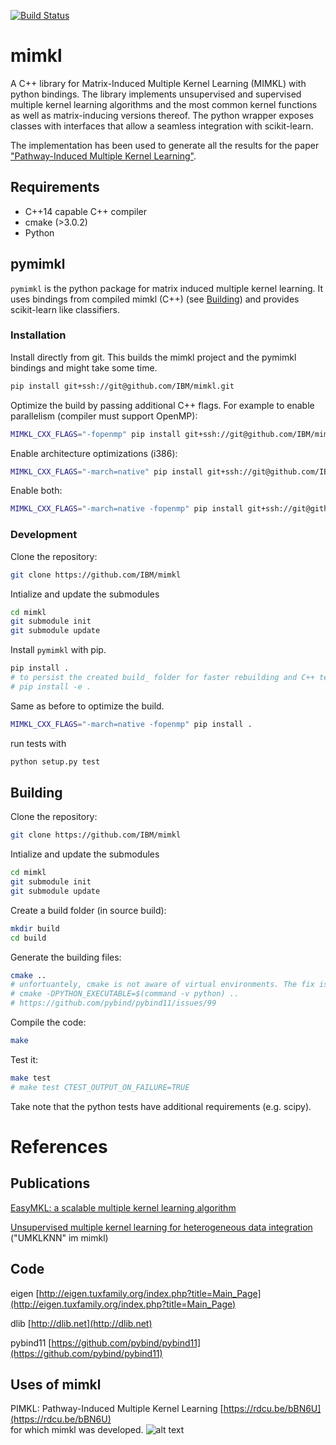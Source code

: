 [![Build Status](https://travis-ci.org/IBM/mimkl.svg?branch=master)](https://travis-ci.org/IBM/mimkl)

# mimkl

A C++ library for Matrix-Induced Multiple Kernel Learning (MIMKL) with python bindings. The library implements unsupervised and supervised multiple kernel learning algorithms and the most common kernel functions as well as matrix-inducing versions thereof. The python wrapper exposes classes with interfaces that allow a seamless integration with scikit-learn.

The implementation has been used to generate all the results for the paper ["Pathway-Induced Multiple Kernel Learning"](https://www.nature.com/articles/s41540-019-0086-3).

## Requirements

- C++14 capable C++ compiler
- cmake (>3.0.2)
- Python

## pymimkl

`pymimkl` is the python package for matrix induced multiple kernel learning. It uses bindings from compiled mimkl (C++) (see [Building](##Building)) and provides scikit-learn like classifiers.

### Installation

Install directly from git.
This builds the mimkl project and the pymimkl bindings and might take some time.

```sh
pip install git+ssh://git@github.com/IBM/mimkl.git
```

Optimize the build by passing additional C++ flags.
For example to enable parallelism (compiler must support OpenMP):

```sh
MIMKL_CXX_FLAGS="-fopenmp" pip install git+ssh://git@github.com/IBM/mimkl.git
```

Enable architecture optimizations (i386):

```sh
MIMKL_CXX_FLAGS="-march=native" pip install git+ssh://git@github.com/IBM/mimkl.git
```

Enable both:

```sh
MIMKL_CXX_FLAGS="-march=native -fopenmp" pip install git+ssh://git@github.com/IBM/mimkl.git
```

### Development

Clone the repository:

```sh
git clone https://github.com/IBM/mimkl
```

Intialize and update the submodules

```sh
cd mimkl
git submodule init
git submodule update
```

Install `pymimkl` with pip.

```sh
pip install .
# to persist the created build_ folder for faster rebuilding and C++ testing:
# pip install -e .
```

Same as before to optimize the build.

```sh
MIMKL_CXX_FLAGS="-march=native -fopenmp" pip install .
```

run tests with

```sh
python setup.py test
```

## Building

Clone the repository:

```sh
git clone https://github.com/IBM/mimkl
```

Intialize and update the submodules

```sh
cd mimkl
git submodule init
git submodule update
```

Create a build folder (in source build):

```sh
mkdir build
cd build
```

Generate the building files:

```sh
cmake ..
# unfortuantely, cmake is not aware of virtual environments. The fix is
# cmake -DPYTHON_EXECUTABLE=$(command -v python) ..
# https://github.com/pybind/pybind11/issues/99
```

Compile the code:

```sh
make
```

Test it:

```sh
make test
# make test CTEST_OUTPUT_ON_FAILURE=TRUE
```

Take note that the python tests have additional requirements (e.g. scipy).

# References

## Publications

[EasyMKL: a scalable multiple kernel learning algorithm](https://doi.org/10.1016/j.neucom.2014.11.078)

[Unsupervised multiple kernel learning for heterogeneous data integration](https://doi.org/10.1093/bioinformatics/btx682)  ("UMKLKNN" im mimkl)

## Code

eigen [http://eigen.tuxfamily.org/index.php?title=Main_Page](http://eigen.tuxfamily.org/index.php?title=Main_Page)

dlib [http://dlib.net](http://dlib.net)

pybind11 [https://github.com/pybind/pybind11](https://github.com/pybind/pybind11)

## Uses of mimkl

PIMKL: Pathway-Induced Multiple Kernel Learning [https://rdcu.be/bBN6U](https://rdcu.be/bBN6U)  
for which mimkl was developed.
![alt text](https://media.springernature.com/m685/springer-static/image/art%3A10.1038%2Fs41540-019-0086-3/MediaObjects/41540_2019_86_Fig6_HTML.png)
